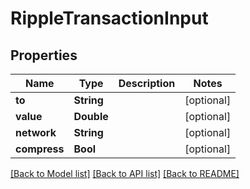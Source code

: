 # RippleTransactionInput

## Properties
Name | Type | Description | Notes
------------ | ------------- | ------------- | -------------
**to** | **String** |  | [optional] 
**value** | **Double** |  | [optional] 
**network** | **String** |  | [optional] 
**compress** | **Bool** |  | [optional] 

[[Back to Model list]](../README.md#documentation-for-models) [[Back to API list]](../README.md#documentation-for-api-endpoints) [[Back to README]](../README.md)


